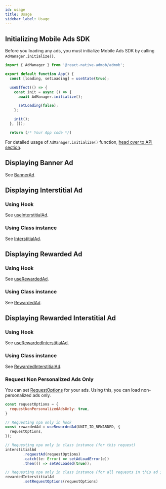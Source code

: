 ```yaml
---
id: usage
title: Usage
sidebar_label: Usage
---
```


## Initializing Mobile Ads SDK

Before you loading any ads, you must initialize Mobile Ads SDK by calling `AdManager.initialize()`.

```js
import { AdManager } from '@react-native-admob/admob';

export default function App() {
  const [loading, setLoading] = useState(true);

  useEffect(() => {
    const init = async () => {
      await AdManager.initialize();

      setLoading(false);
    };

    init();
  }, []);

  return (/* Your App code */)
```

For detailed usage of `AdManager.initialize()` function, [head over to API section](api/initialize).

## Displaying Banner Ad

See [BannerAd](components/banner).

## Displaying Interstitial Ad

### Using Hook

See [useInterstitialAd](api/useInterstitialAd).

### Using Class instance

See [InterstitialAd](api/InterstitialAd).

## Displaying Rewarded Ad

### Using Hook

See [useRewardedAd](api/useRewardedAd).

### Using Class instance

See [RewardedAd](api/RewardedAd).

## Displaying Rewarded Interstitial Ad

### Using Hook

See [useRewardedInterstitialAd](api/useRewardedInterstitialAd).

### Using Class instance

See [RewardedInterstitialAd](api/RewardedInterstitialAd).

### Request Non Personalized Ads Only

You can set [RequestOptions](api/RequestOptions) for your ads. Using this, you can load non-personalized ads only.

```js
const requestOptions = {
  requestNonPersonalizedAdsOnly: true,
}

// Requesting npa only in hook
const rewardedAd = useRewardedAd(UNIT_ID_REWARDED, {
  requestOptions,
});

// Requesting npa only in class instance (for this request)
interstitialAd
        .requestAd(requestOptions)
        .catch((e: Error) => setAdLoadError(e))
        .then(() => setAdLoaded(true));

// Requesting npa only in class instance (for all requests in this ad instance)
rewardedInterstitialAd
        .setRequestOptions(requestOptions)
```